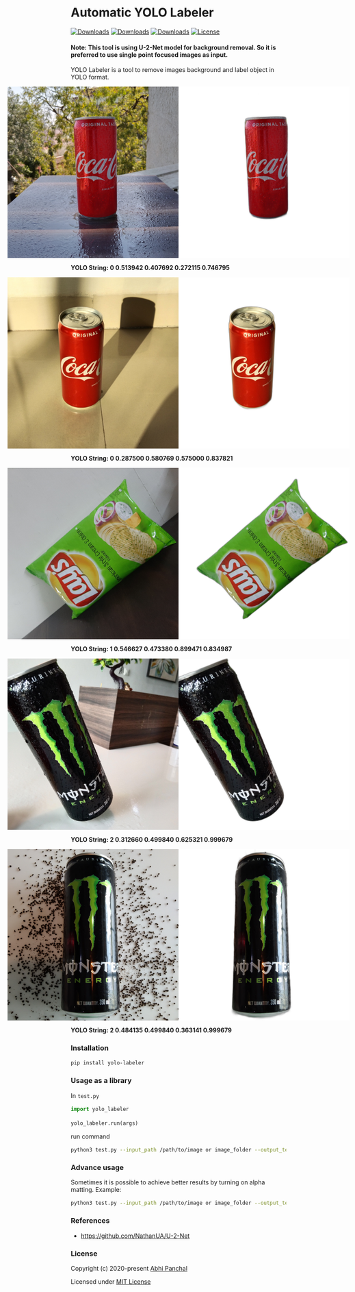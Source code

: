 # Automatic YOLO Labeler

[![Downloads](https://pepy.tech/badge/yolo-labeler)](https://pepy.tech/project/yolo-labeler)
[![Downloads](https://pepy.tech/badge/yolo-labeler/month)](https://pepy.tech/project/yolo-labeler/month)
[![Downloads](https://pepy.tech/badge/yolo-labeler/week)](https://pepy.tech/project/yolo-labeler/week)
[![License](https://img.shields.io/badge/License-MIT-blue.svg)](https://img.shields.io/badge/License-MIT-blue.svg)

#### Note: This tool is using U-2-Net model for background removal. So it is preferred to use single point focused images as input.

YOLO Labeler is a tool to remove images background and label object in YOLO format.

<p style="display: flex;align-items: center;justify-content: center;">
  <img src="https://github.com/abpanchal95/yolo-labeler/blob/master/examples/1.jpg" width="400" />
  <img src="https://github.com/abpanchal95/yolo-labeler/blob/master/examples/1_.png" width="400" />
  <div class="textcontent">
    <div class="text"><b> YOLO String: 0 0.513942 0.407692 0.272115 0.746795 </b></div>
  </div>
</p>

<p style="display: flex;align-items: center;justify-content: center;"> 
  <img src="https://github.com/abpanchal95/yolo-labeler/blob/master/examples/2.jpg" width="400" />
  <img src="https://github.com/abpanchal95/yolo-labeler/blob/master/examples/2_.png" width="400" />
  <div class="textcontent">
    <div class="text"><b> YOLO String: 0 0.287500 0.580769 0.575000 0.837821 </b></div>
  </div>  
</p>

<p style="display: flex;align-items: center;justify-content: center;">  
  <img src="https://github.com/abpanchal95/yolo-labeler/blob/master/examples/3.jpg" width="400" />
  <img src="https://github.com/abpanchal95/yolo-labeler/blob/master/examples/3_.png" width="400" />
  <div class="textcontent">
    <div class="text"><b> YOLO String: 1 0.546627 0.473380 0.899471 0.834987 </b></div>
  </div>
</p>

<p style="display: flex;align-items: center;justify-content: center;">  
  <img src="https://github.com/abpanchal95/yolo-labeler/blob/master/examples/4.jpg" width="400" />
  <img src="https://github.com/abpanchal95/yolo-labeler/blob/master/examples/4_.png" width="400" />
  <div class="textcontent">
    <div class="text"><b> YOLO String: 2 0.312660 0.499840 0.625321 0.999679 </b></div>
  </div>
</p>

<p style="display: flex;align-items: center;justify-content: center;">  
  <img src="https://github.com/abpanchal95/yolo-labeler/blob/master/examples/5.jpg" width="400" />
  <img src="https://github.com/abpanchal95/yolo-labeler/blob/master/examples/5_.png" width="400" />
  <div class="textcontent">
    <div class="text"><b> YOLO String: 2 0.484135 0.499840 0.363141 0.999679 </b></div>
  </div>
</p>

### Installation

```bash
pip install yolo-labeler
```

### Usage as a library

In `test.py`

```python
import yolo_labeler

yolo_labeler.run(args)
```

run command
```bash
python3 test.py --input_path /path/to/image or image_folder --output_text_path /output/text/path
```

### Advance usage

Sometimes it is possible to achieve better results by turning on alpha matting. Example:
```bash
python3 test.py --input_path /path/to/image or image_folder --output_text_path /output/text/path
```


### References

- https://github.com/NathanUA/U-2-Net

### License

Copyright (c) 2020-present [Abhi Panchal](https://github.com/abpanchal95)

Licensed under [MIT License](./LICENSE.txt)
